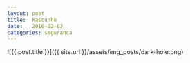 ```yaml
---
layout: post
title:  Rascunho
date:   2016-02-03
categories: seguranca
---
```


![{{ post.title }}]({{ site.url }}/assets/img_posts/dark-hole.png)